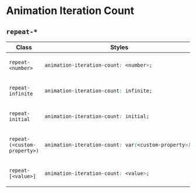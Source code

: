 # Animation Iteration Count

## `repeat-*`

<table>
<thead>
<tr>
<th>Class</th>
<th>Styles</th>
</tr>
</thead>
<tbody>
<tr>
<td>

`repeat-<number>`

</td>
<td>

```css
animation-iteration-count: <number>;
```

</td>
</tr>
<tr>
<td>

`repeat-infinite`

</td>
<td>

```css
animation-iteration-count: infinite;
```

</td>
</tr>
<tr>
<td>

`repeat-initial`

</td>
<td>

```css
animation-iteration-count: initial;
```

</td>
</tr>
<tr>
<td>

`repeat-(<custom-property>)`

</td>
<td>

```css
animation-iteration-count: var(<custom-property>);
```

</td>
</tr>
<tr>
<td>

`repeat-[<value>]`

</td>
<td>

```css
animation-iteration-count: <value>;
```

</td>
</tr>
</tbody>
</table>

<!-- Links -->

[MDN_Repeat]: https://developer.mozilla.org/en-US/docs/Web/CSS/animation-iteration-count

